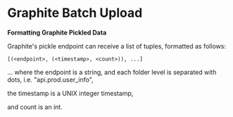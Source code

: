 # Graphite Batch Upload

**Formatting Graphite Pickled Data**

Graphite's pickle endpoint can receive a list of tuples, formatted as follows:

~~~~~
[(<endpoint>, (<timestamp>, <count>)), ...]
~~~~~

... where the endpoint is a string, and each folder level is separated with dots, i.e. "api.prod.user_info", 

the timestamp is a UNIX integer timestamp, 

and count is an int.